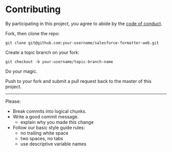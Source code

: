 # Contributing

By participating in this project, you agree to abide by the [code of
conduct](https://raw.githubusercontent.com/maxbeizer/salesforce-formatter-web/master/CODE_OF_CONDUCT.md).

Fork, then clone the repo:

    git clone git@github.com:your-username/salesforce-formatter-web.git

Create a topic branch on your fork:

    git checkout -b your-username/topic-branch-name

Do your magic.

Push to your fork and submit a pull request back to the master of this project.

---
Please:
* Break commits into logical chunks.
* Write a good commit message.
  * explain why you made this change
* Follow our basic style guide rules:
  * no trailing white space
  * two spaces, no tabs
  * use descriptive variable names
